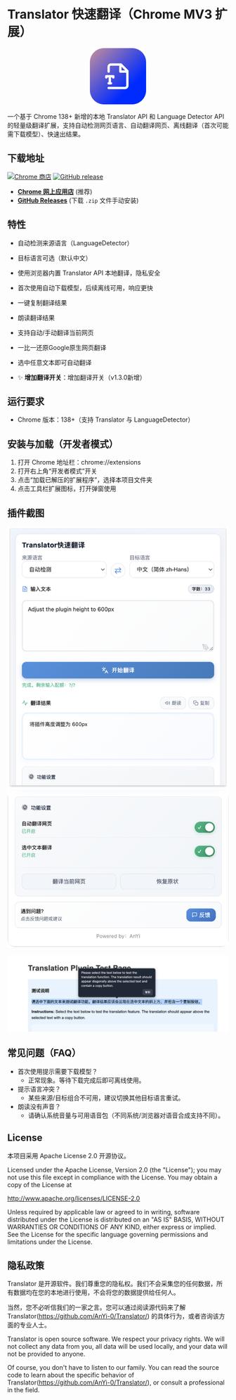 # Translator 快速翻译（Chrome MV3 扩展）

<p align="center">
  <img src="icon.png" alt="Translator Extension Icon" width="128" />
</p>


一个基于 Chrome 138+ 新增的本地 Translator API 和 Language Detector API 的轻量级翻译扩展，支持自动检测网页语言、自动翻译网页、离线翻译（首次可能需下载模型）、快速出结果。

## 下载地址

[![Chrome 商店](https://img.shields.io/chrome-web-store/v/hlckjpmehcjcldpaamdcegocapmelegc?style=for-the-badge&logo=googlechrome&logoColor=white&label=Chrome%20商店&color=4285F4)](https://chromewebstore.google.com/detail/hlckjpmehcjcldpaamdcegocapmelegc)
[![GitHub release](https://img.shields.io/github/v/release/AnYi-0/Translator?style=for-the-badge&logo=github&label=GitHub%20Release)](https://github.com/AnYi-0/Translator/releases/latest)

- **[Chrome 网上应用店](https://chromewebstore.google.com/detail/hlckjpmehcjcldpaamdcegocapmelegc)** (推荐)
- **[GitHub Releases](https://github.com/AnYi-0/Translator/releases/)** (下载 `.zip` 文件手动安装)


## 特性
- 自动检测来源语言（LanguageDetector）
- 目标语言可选（默认中文）
- 使用浏览器内置 Translator API 本地翻译，隐私安全
- 首次使用自动下载模型，后续离线可用，响应更快
- 一键复制翻译结果
- 朗读翻译结果
- 支持自动/手动翻译当前网页
- 一比一还原Google原生网页翻译
- 选中任意文本即可自动翻译

- ✨ **增加翻译开关**：增加翻译开关（v1.3.0新增）

## 运行要求
- Chrome 版本：138+（支持 Translator 与 LanguageDetector）

## 安装与加载（开发者模式）
1. 打开 Chrome 地址栏：chrome://extensions
2. 打开右上角“开发者模式”开关
3. 点击“加载已解压的扩展程序”，选择本项目文件夹
4. 点击工具栏扩展图标，打开弹窗使用


## 插件截图

![插件截图](/image/show.png)
![插件截图](/image/show2.png)

![插件截图](/image/select.png)

## 常见问题（FAQ）
- 首次使用提示需要下载模型？
  - 正常现象。等待下载完成后即可离线使用。
- 提示语言冲突？
  - 某些来源/目标组合不可用，建议切换其他目标语言重试。
- 朗读没有声音？
  - 请确认系统音量与可用语音包（不同系统/浏览器对语音合成支持不同）。

## License
本项目采用 Apache License 2.0 开源协议。

Licensed under the Apache License, Version 2.0 (the "License"); you may not use this file except in compliance with the License. You may obtain a copy of the License at

http://www.apache.org/licenses/LICENSE-2.0

Unless required by applicable law or agreed to in writing, software distributed under the License is distributed on an "AS IS" BASIS, WITHOUT WARRANTIES OR CONDITIONS OF ANY KIND, either express or implied. See the License for the specific language governing permissions and limitations under the License.

## 隐私政策

Translator 是开源软件。我们尊重您的隐私权。我们不会采集您的任何数据，所有数据均在您的本地进行使用，不会将您的数据提供给任何人。

当然，您不必听信我们的一家之言。您可以通过阅读源代码来了解 Translator(https://github.com/AnYi-0/Translator/) 的具体行为，或者咨询该方面的专业人士。

Translator is open source software. We respect your privacy rights. We will not collect any data from you, all data will be used locally, and your data will not be provided to anyone.

Of course, you don't have to listen to our family. You can read the source code to learn about the specific behavior of Translator(https://github.com/AnYi-0/Translator/), or consult a professional in the field.